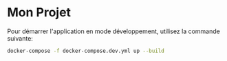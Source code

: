 # Mon Projet

Pour démarrer l'application en mode développement, utilisez la commande suivante:

```bash
docker-compose -f docker-compose.dev.yml up --build
```
